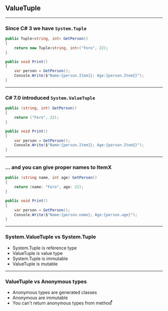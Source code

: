 ## ValueTuple

---

### Since C# 3 we have `System.Tuple`

```csharp
public Tuple<string, int> GetPerson()
{
    return new Tuple<string, int>("Fero", 22);
}

public void Print()
{
    var person = GetPerson();
    Console.Write($"Name:{person.Item1}; Age:{person.Item2}");
}
```

---

### C# 7.0 introduced `System.ValueTuple`

```csharp
public (string, int) GetPerson()
{
    return ("Fero", 22);
}

public void Print()
{
    var person = GetPerson();                
    Console.Write($"Name:{person.Item1}; Age:{person.Item2}");
}
```

---

### ... and you can give proper names to ItemX

```csharp
public (string name, int age) GetPerson()
{
    return (name: "Fero", age: 22);
}

public void Print()
{                
    var person = GetPerson();
    Console.Write($"Name:{person.name}; Age:{person.age}");
}
```

---

### System.ValueTuple vs System.Tuple

 * System.Tuple is reference type
 * ValueTuple is value type
 * System.Tuple is immutable
 * ValueTuple is mutable

 --- 

### ValueTuple vs Anonymous types

 * Anonymous types are generated classes
 * Anonymous are immutable
 * You can't return anonymous types from method ⃰
